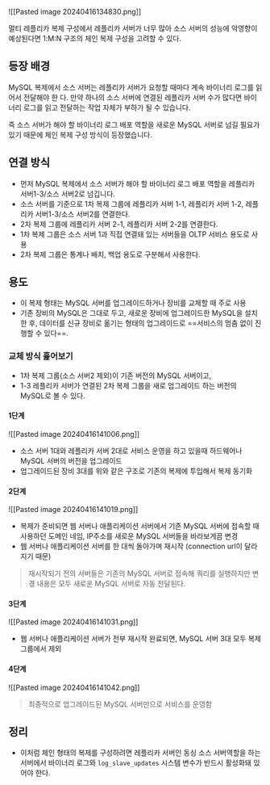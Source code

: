 ![[Pasted image 20240416134830.png]]

멀티 레플리카 복제 구성에서 레플리카 서버가 너무 많아 소스 서버의 성능에 악영향이 예상된다면 1:M:N 구조의 체인 복제 구성을 고려할 수 있다. 

## 등장 배경
MySQL 복제에서 소스 서버는 레플리카 서버가 요청할 때마다 계속 바이너리 로그를 읽어서 전달해야 한 다. 만약 하나의 소스 서버에 연결된 레플리카 서버 수가 많다면 바이너리 로그를 읽고 전달하는 작업 자체가 부하가 될 수 있습니다.

즉 소스 서버가 해야 할 바이너리 로그 배포 역할을 새로운 MySQL 서버로 넘길 필요가 있기 때문에 체인 복제 구성 방식이 등장했습니다.

## 연결 방식
- 먼저 MySQL 복제에서 소스 서버가 해야 할 바이너리 로그 배포 역할을 레플리카 서버1-3/소스 서버2로 넘깁니다. 
- 소스 서버를 기준으로 1차 복제 그룹에 레플리카 서버 1-1, 레플리카 서버 1-2, 레플리카 서버1-3/소스 서버2를 연결한다. 
- 2차 복제 그룹에 레플리카 서버 2-1, 레플리카 서버 2-2를 연결한다. 
- 1차 복제 그룹은 소스 서버 1과 직접 연결돼 있는 서버들을 OLTP 서비스 용도로 사용
- 2차 복제 그룹은 통계나 배치, 백업 용도로 구분해서 사용한다. 


## 용도
- 이 복제 형태는 MySQL 서버를 업그레이드하거나 장비를 교체할 때 주로 사용
- 기존 장비의 MySQL은 그대로 두고, 새로운 장비에 업그레이드한 MySQL을 설치한 후, 데이터를 신규 장비로 옮기는 형태의 업그레이드로 ==서비스의 멈춤 없이 진행할 수 있다==.
### 교체 방식 훑어보기 
- 1차 복제 그룹(소스 서버2 제외)이 기존 버전의 MySQL 서버이고,
- 1-3 레플리카 서버가 연결된 2차 복제 그룹을 새로 업그레이드 하는 버전의 MySQL로 볼 수 있다. 
#### 1단계
![[Pasted image 20240416141006.png]]
- 소스 서버 1대와 레플리카 서버 2대로 서비스 운영을 하고 있을때 하드웨어나 MySQL 서버의 버전을 업그레이드
- 업그레이드된 장비 3대를 위와 같은 구조로 기존의 복제에 투입해서 복제 동기화
#### 2단계
![[Pasted image 20240416141019.png]]
-  복제가 준비되면 웹 서버나 애플리케이션 서버에서 기존 MySQL 서버에 접속할 때 사용하던 도메인 네임, IP주소를 새로운 MySQL 서버들을 바라보게끔 변경
- 웹 서버나 애플리케이션 서버를 한 대씩 돌아가며 재시작 (connection url이 달라지기 때문)

> 재시작되기 전의 서버들은 기존의 MySQL 서버로 접속해 쿼리를 실행하지만 변경 내용은 모두 새로운 MySQL 서버로 자동 전달된다.
#### 3단계
![[Pasted image 20240416141031.png]]
- 웹 서버나 애플리케이션 서버가 전부 재시작 완료되면, MySQL 서버 3대 모두 복제 그룹에서 제외


#### 4단계
![[Pasted image 20240416141042.png]]

> 최종적으로 업그레이드된 MySQL 서버만으로 서비스를 운영함


## 정리
- 이처럼 체인 형태의 복제를 구성하려면 레플리카 서버인 동싱 소스 서버역할을 하는 서버에서 바이너리 로그와 `log_slave_updates` 시스템 변수가 반드시 활성화돼 있어야 한다.